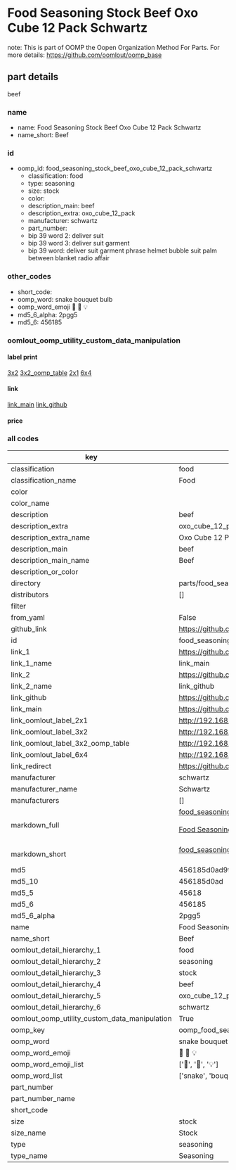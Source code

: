 # Food Seasoning Stock Beef Oxo Cube 12 Pack Schwartz  

note: This is part of OOMP the Oopen Organization Method For Parts. For more details: https://github.com/oomlout/oomp_base

##  part details
  



beef



### name
* name: Food Seasoning Stock Beef Oxo Cube 12 Pack Schwartz
* name_short: Beef
### id
* oomp_id: food_seasoning_stock_beef_oxo_cube_12_pack_schwartz
  * classification: food
  * type: seasoning
  * size: stock
  * color: 
  * description_main: beef
  * description_extra: oxo_cube_12_pack
  * manufacturer: schwartz
  * part_number: 
  * bip 39 word 2: deliver suit
  * bip 39 word 3: deliver suit garment
  * bip 39 word: deliver suit garment phrase helmet bubble suit palm between blanket radio affair

### other_codes
* short_code: 
* oomp_word: snake bouquet bulb
* oomp_word_emoji :snake: :bouquet: :bulb:
* md5_6_alpha: 2pgg5
* md5_6: 456185






### oomlout_oomp_utility_custom_data_manipulation
#### label print
[3x2](http://192.168.1.245:1112/?label=oomp%202pgg5)
[3x2_oomp_table](http://192.168.1.108:1112/?label=oomp%202pgg5)
[2x1](http://192.168.1.242:1112/?label=oomp%202pgg5)
[6x4](http://192.168.1.55:1112/?label=oomp%202pgg5)    

#### link

[link_main](https://github.com/oomlout/oomlout_oomp_version_1_messy/tree/main/parts/food_seasoning_stock_beef_oxo_cube_12_pack_schwartz) [link_github](https://github.com/oomlout/oomlout_oomp_version_1_messy/tree/main/parts/food_seasoning_stock_beef_oxo_cube_12_pack_schwartz)                             

#### price







### all codes 
| key | value |  
| --- | --- |  
| classification | food |  
| classification_name | Food |  
| color |  |  
| color_name |  |  
| description | beef |  
| description_extra | oxo_cube_12_pack |  
| description_extra_name | Oxo Cube 12 Pack |  
| description_main | beef |  
| description_main_name | Beef |  
| description_or_color |   |  
| directory | parts/food_seasoning_stock_beef_oxo_cube_12_pack_schwartz |  
| distributors | [] |  
| filter |  |  
| from_yaml | False |  
| github_link | https://github.com/oomlout/oomlout_oomp_part_src/tree/main/parts/food_seasoning_stock_beef_oxo_cube_12_pack_schwartz |  
| id | food_seasoning_stock_beef_oxo_cube_12_pack_schwartz |  
| link_1 | https://github.com/oomlout/oomlout_oomp_version_1_messy/tree/main/parts/food_seasoning_stock_beef_oxo_cube_12_pack_schwartz |  
| link_1_name | link_main |  
| link_2 | https://github.com/oomlout/oomlout_oomp_version_1_messy/tree/main/parts/food_seasoning_stock_beef_oxo_cube_12_pack_schwartz |  
| link_2_name | link_github |  
| link_github | https://github.com/oomlout/oomlout_oomp_version_1_messy/tree/main/parts/food_seasoning_stock_beef_oxo_cube_12_pack_schwartz |  
| link_main | https://github.com/oomlout/oomlout_oomp_version_1_messy/tree/main/parts/food_seasoning_stock_beef_oxo_cube_12_pack_schwartz |  
| link_oomlout_label_2x1 | http://192.168.1.242:1112/?label=oomp%202pgg5 |  
| link_oomlout_label_3x2 | http://192.168.1.245:1112/?label=oomp%202pgg5 |  
| link_oomlout_label_3x2_oomp_table | http://192.168.1.108:1112/?label=oomp%202pgg5 |  
| link_oomlout_label_6x4 | http://192.168.1.55:1112/?label=oomp%202pgg5 |  
| link_redirect | https://github.com/oomlout/oomlout_oomp_version_1_messy/tree/main/parts/food_seasoning_stock_beef_oxo_cube_12_pack_schwartz |  
| manufacturer | schwartz |  
| manufacturer_name | Schwartz |  
| manufacturers | [] |  
| markdown_full | [food_seasoning_stock_beef_oxo_cube_12_pack_schwartz](none)<br>[](none)<br>[Food Seasoning Stock Beef Oxo Cube 12 Pack Schwartz](none)<br><br> |  
| markdown_short | [food_seasoning_stock_beef_oxo_cube_12_pack_schwartz](none)<br><br> |  
| md5 | 456185d0ad9f5b2075357a3cbff641d0 |  
| md5_10 | 456185d0ad |  
| md5_5 | 45618 |  
| md5_6 | 456185 |  
| md5_6_alpha | 2pgg5 |  
| name | Food Seasoning Stock Beef Oxo Cube 12 Pack Schwartz |  
| name_short | Beef |  
| oomlout_detail_hierarchy_1 | food |  
| oomlout_detail_hierarchy_2 | seasoning |  
| oomlout_detail_hierarchy_3 | stock |  
| oomlout_detail_hierarchy_4 | beef |  
| oomlout_detail_hierarchy_5 | oxo_cube_12_pack |  
| oomlout_detail_hierarchy_6 | schwartz |  
| oomlout_oomp_utility_custom_data_manipulation | True |  
| oomp_key | oomp_food_seasoning_stock_beef_oxo_cube_12_pack_schwartz |  
| oomp_word | snake bouquet bulb |  
| oomp_word_emoji | :snake: :bouquet: :bulb: |  
| oomp_word_emoji_list | [':snake:', ':bouquet:', ':bulb:'] |  
| oomp_word_list | ['snake', 'bouquet', 'bulb'] |  
| part_number |  |  
| part_number_name |  |  
| short_code |  |  
| size | stock |  
| size_name | Stock |  
| type | seasoning |  
| type_name | Seasoning |  
